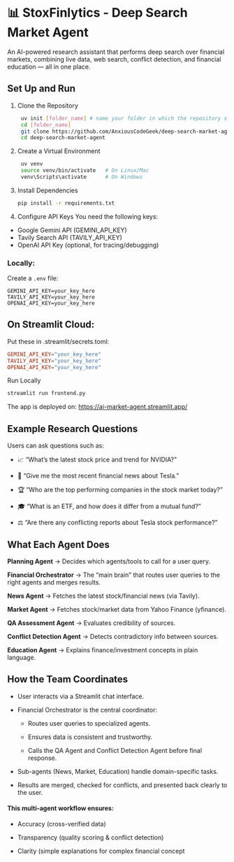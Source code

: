 # 📊 StoxFinlytics - Deep Search Market Agent

An AI-powered research assistant that performs deep search over financial markets, combining live data, web search, conflict detection, and financial education — all in one place.

## Set Up and Run
1. Clone the Repository
   ```bash
    uv init [folder_name] # name your folder in which the repository shall be cloned
    cd [folder_name]
    git clone https://github.com/AnxiousCodeGeek/deep-search-market-agent.git
    cd deep-search-market-agent
   ```
2. Create a Virtual Environment
   ```bash
    uv venv
    source venv/bin/activate   # On Linux/Mac
    venv\Scripts\activate      # On Windows
   ```

3. Install Dependencies
   ```bash
   pip install -r requirements.txt
   ```
4. Configure API Keys
  You need the following keys:
  - Google Gemini API (GEMINI_API_KEY)
  - Tavily Search API (TAVILY_API_KEY)
  - OpenAI API Key (optional, for tracing/debugging)

### Locally:

Create a ```.env``` file:
  ```
  GEMINI_API_KEY=your_key_here
  TAVILY_API_KEY=your_key_here
  OPENAI_API_KEY=your_key_here
  ```
## On Streamlit Cloud:

Put these in .streamlit/secrets.toml:
  ```toml
  GEMINI_API_KEY="your_key_here"
  TAVILY_API_KEY="your_key_here"
  OPENAI_API_KEY="your_key_here"
  ```
Run Locally
  ```bash
  streamlit run frontend.py
  ```
The app is deployed on: https://ai-market-agent.streamlit.app/

## Example Research Questions

Users can ask questions such as:

- 📈 “What’s the latest stock price and trend for NVIDIA?”

- 📰 “Give me the most recent financial news about Tesla.”

- 🏆 “Who are the top performing companies in the stock market today?”

- 🎓 “What is an ETF, and how does it differ from a mutual fund?”

- ⚖️ “Are there any conflicting reports about Tesla stock performance?”

## What Each Agent Does

**Planning Agent** → Decides which agents/tools to call for a user query.

**Financial Orchestrator** → The “main brain” that routes user queries to the right agents and merges results.

**News Agent** → Fetches the latest stock/financial news (via Tavily).

**Market Agent** → Fetches stock/market data from Yahoo Finance (yfinance).

**QA Assessment Agent** → Evaluates credibility of sources.

**Conflict Detection Agent** → Detects contradictory info between sources.

**Education Agent** → Explains finance/investment concepts in plain language.


## How the Team Coordinates

 - User interacts via a Streamlit chat interface.

 - Financial Orchestrator is the central coordinator:

   - Routes user queries to specialized agents.
  
   - Ensures data is consistent and trustworthy.
  
   - Calls the QA Agent and Conflict Detection Agent before final response.

 - Sub-agents (News, Market, Education) handle domain-specific tasks.

 - Results are merged, checked for conflicts, and presented back clearly to the user.

#### This multi-agent workflow ensures:

 - Accuracy (cross-verified data)

 - Transparency (quality scoring & conflict detection)

 - Clarity (simple explanations for complex financial concept

